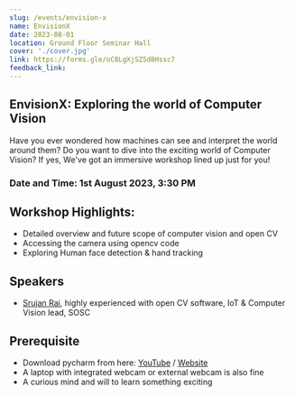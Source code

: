 ```yaml
---
slug: /events/envision-x
name: EnvisionX
date: 2023-08-01
location: Ground Floor Seminar Hall
cover: './cover.jpg'
link: https://forms.gle/oC8LgXjSZ5d8Hssc7
feedback_link:
---
```


## EnvisionX: Exploring the world of Computer Vision

Have you ever wondered how machines can see and interpret the world around them? Do you want to dive into the exciting world of Computer Vision? If yes, We've got an immersive workshop lined up just for you!

### Date and Time: 1st August 2023, 3:30 PM

## Workshop Highlights:

- Detailed overview and future scope of computer vision and open CV
- Accessing the camera using opencv code
- Exploring Human face detection & hand tracking

## Speakers

- [Srujan Rai](https://www.linkedin.com/in/srujan-rai/), highly experienced with open CV software, IoT & Computer Vision lead, SOSC

## Prerequisite

- Download pycharm from here: [YouTube](https://youtu.be/MJJpL9EmJBs) / [Website](https://www.jetbrains.com/pycharm/download/?section=windows#section=windows)
- A laptop with integrated webcam or external webcam is also fine
- A curious mind and will to learn something exciting
